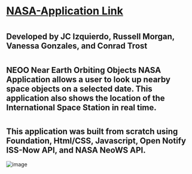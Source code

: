 # [NASA-Application Link](https://jcizquierdo.github.io/NASA-Application)
# 
## Developed by JC Izquierdo, Russell Morgan, Vanessa Gonzales, and Conrad Trost
# 
## NEOO Near Earth Orbiting Objects NASA Application allows a user to look up nearby space objects  on a selected date. This application also shows the location of the International Space Station in real time. 
# 
## This application was built from scratch using Foundation, Html/CSS, Javascript, Open Notify ISS-Now API, and NASA NeoWS API.

![image](assets/images/readme-img)

